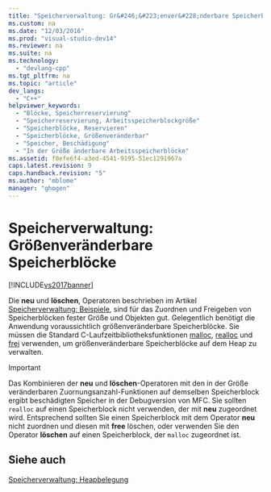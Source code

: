 ```yaml
---
title: "Speicherverwaltung: Gr&#246;&#223;enver&#228;nderbare Speicherbl&#246;cke"
ms.custom: na
ms.date: "12/03/2016"
ms.prod: "visual-studio-dev14"
ms.reviewer: na
ms.suite: na
ms.technology: 
  - "devlang-cpp"
ms.tgt_pltfrm: na
ms.topic: "article"
dev_langs: 
  - "C++"
helpviewer_keywords: 
  - "Blöcke, Speicherreservierung"
  - "Speicherreservierung, Arbeitsspeicherblockgröße"
  - "Speicherblöcke, Reservieren"
  - "Speicherblöcke, Größenveränderbar"
  - "Speicher, Beschädigung"
  - "In der Größe änderbare Arbeitsspeicherblöcke"
ms.assetid: f0efe6f4-a3ed-4541-9195-51ec1291967a
caps.latest.revision: 9
caps.handback.revision: "5"
ms.author: "mblome"
manager: "ghogen"
---
```

# Speicherverwaltung: Gr&#246;&#223;enver&#228;nderbare Speicherbl&#246;cke
[!INCLUDE[vs2017banner](../assembler/inline/includes/vs2017banner.md)]

Die **neu** und **löschen**, Operatoren beschrieben im Artikel [Speicherverwaltung: Beispiele](../mfc/memory-management-examples.md), sind für das Zuordnen und Freigeben von Speicherblöcken fester Größe und Objekten gut.  Gelegentlich benötigt die Anwendung voraussichtlich größenveränderbare Speicherblöcke.  Sie müssen die Standard C\-Laufzeitbibliotheksfunktionen [malloc](../c-runtime-library/reference/malloc.md), [realloc](../c-runtime-library/reference/realloc.md) und [frei](../c-runtime-library/reference/free.md) verwenden, um größenveränderbare Speicherblöcke auf dem Heap zu verwalten.  
  
> [!IMPORTANT]
>  Das Kombinieren der **neu** und **löschen**\-Operatoren mit den in der Größe veränderbaren Zuornungsanzahl\-Funktionen auf demselben Speicherblock ergibt beschädigten Speicher in der Debugversion von MFC.  Sie sollten `realloc` auf einen Speicherblock nicht verwenden, der mit **neu** zugeordnet wird.  Entsprechend sollten Sie einen Speicherblock mit dem Operator **neu** nicht zuordnen und diesen mit **free** löschen, oder verwenden Sie den Operator **löschen** auf einen Speicherblock, der `malloc` zugeordnet ist.  
  
## Siehe auch  
 [Speicherverwaltung: Heapbelegung](../mfc/memory-management-heap-allocation.md)